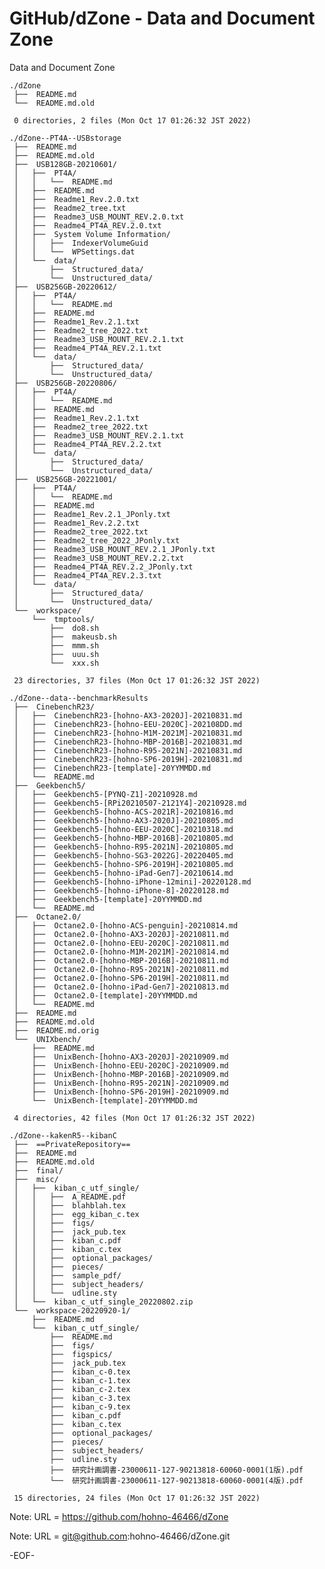 # GitHub/dZone - Data and Document Zone

Data and Document Zone

    ./dZone
     ├──  README.md
     └──  README.md.old
     
     0 directories, 2 files (Mon Oct 17 01:26:32 JST 2022)

    ./dZone--PT4A--USBstorage
     ├──  README.md
     ├──  README.md.old
     ├──  USB128GB-20210601/
     │   ├──  PT4A/
     │   │   └──  README.md
     │   ├──  README.md
     │   ├──  Readme1_Rev.2.0.txt
     │   ├──  Readme2_tree.txt
     │   ├──  Readme3_USB_MOUNT_REV.2.0.txt
     │   ├──  Readme4_PT4A_REV.2.0.txt
     │   ├──  System Volume Information/
     │   │   ├──  IndexerVolumeGuid
     │   │   └──  WPSettings.dat
     │   └──  data/
     │       ├──  Structured_data/
     │       └──  Unstructured_data/
     ├──  USB256GB-20220612/
     │   ├──  PT4A/
     │   │   └──  README.md
     │   ├──  README.md
     │   ├──  Readme1_Rev.2.1.txt
     │   ├──  Readme2_tree_2022.txt
     │   ├──  Readme3_USB_MOUNT_REV.2.1.txt
     │   ├──  Readme4_PT4A_REV.2.1.txt
     │   └──  data/
     │       ├──  Structured_data/
     │       └──  Unstructured_data/
     ├──  USB256GB-20220806/
     │   ├──  PT4A/
     │   │   └──  README.md
     │   ├──  README.md
     │   ├──  Readme1_Rev.2.1.txt
     │   ├──  Readme2_tree_2022.txt
     │   ├──  Readme3_USB_MOUNT_REV.2.1.txt
     │   ├──  Readme4_PT4A_REV.2.2.txt
     │   └──  data/
     │       ├──  Structured_data/
     │       └──  Unstructured_data/
     ├──  USB256GB-20221001/
     │   ├──  PT4A/
     │   │   └──  README.md
     │   ├──  README.md
     │   ├──  Readme1_Rev.2.1_JPonly.txt
     │   ├──  Readme1_Rev.2.2.txt
     │   ├──  Readme2_tree_2022.txt
     │   ├──  Readme2_tree_2022_JPonly.txt
     │   ├──  Readme3_USB_MOUNT_REV.2.1_JPonly.txt
     │   ├──  Readme3_USB_MOUNT_REV.2.2.txt
     │   ├──  Readme4_PT4A_REV.2.2_JPonly.txt
     │   ├──  Readme4_PT4A_REV.2.3.txt
     │   └──  data/
     │       ├──  Structured_data/
     │       └──  Unstructured_data/
     └──  workspace/
         └──  tmptools/
             ├──  do8.sh
             ├──  makeusb.sh
             ├──  mmm.sh
             ├──  uuu.sh
             └──  xxx.sh
     
     23 directories, 37 files (Mon Oct 17 01:26:32 JST 2022)

    ./dZone--data--benchmarkResults
     ├──  CinebenchR23/
     │   ├──  CinebenchR23-[hohno-AX3-2020J]-20210831.md
     │   ├──  CinebenchR23-[hohno-EEU-2020C]-202108DD.md
     │   ├──  CinebenchR23-[hohno-M1M-2021M]-20210831.md
     │   ├──  CinebenchR23-[hohno-MBP-2016B]-20210831.md
     │   ├──  CinebenchR23-[hohno-R95-2021N]-20210831.md
     │   ├──  CinebenchR23-[hohno-SP6-2019H]-20210831.md
     │   ├──  CinebenchR23-[template]-20YYMMDD.md
     │   └──  README.md
     ├──  Geekbench5/
     │   ├──  Geekbench5-[PYNQ-Z1]-20210928.md
     │   ├──  Geekbench5-[RPi20210507-2121Y4]-20210928.md
     │   ├──  Geekbench5-[hohno-ACS-2021R]-20210816.md
     │   ├──  Geekbench5-[hohno-AX3-2020J]-20210805.md
     │   ├──  Geekbench5-[hohno-EEU-2020C]-20210318.md
     │   ├──  Geekbench5-[hohno-MBP-2016B]-20210805.md
     │   ├──  Geekbench5-[hohno-R95-2021N]-20210805.md
     │   ├──  Geekbench5-[hohno-SG3-2022G]-20220405.md
     │   ├──  Geekbench5-[hohno-SP6-2019H]-20210805.md
     │   ├──  Geekbench5-[hohno-iPad-Gen7]-20210614.md
     │   ├──  Geekbench5-[hohno-iPhone-12mini]-20220128.md
     │   ├──  Geekbench5-[hohno-iPhone-8]-20220128.md
     │   ├──  Geekbench5-[template]-20YYMMDD.md
     │   └──  README.md
     ├──  Octane2.0/
     │   ├──  Octane2.0-[hohno-ACS-penguin]-20210814.md
     │   ├──  Octane2.0-[hohno-AX3-2020J]-20210811.md
     │   ├──  Octane2.0-[hohno-EEU-2020C]-20210811.md
     │   ├──  Octane2.0-[hohno-M1M-2021M]-20210814.md
     │   ├──  Octane2.0-[hohno-MBP-2016B]-20210811.md
     │   ├──  Octane2.0-[hohno-R95-2021N]-20210811.md
     │   ├──  Octane2.0-[hohno-SP6-2019H]-20210811.md
     │   ├──  Octane2.0-[hohno-iPad-Gen7]-20210813.md
     │   ├──  Octane2.0-[template]-20YYMMDD.md
     │   └──  README.md
     ├──  README.md
     ├──  README.md.old
     ├──  README.md.orig
     └──  UNIXbench/
         ├──  README.md
         ├──  UnixBench-[hohno-AX3-2020J]-20210909.md
         ├──  UnixBench-[hohno-EEU-2020C]-20210909.md
         ├──  UnixBench-[hohno-MBP-2016B]-20210909.md
         ├──  UnixBench-[hohno-R95-2021N]-20210909.md
         ├──  UnixBench-[hohno-SP6-2019H]-20210909.md
         └──  UnixBench-[template]-20YYMMDD.md
     
     4 directories, 42 files (Mon Oct 17 01:26:32 JST 2022)

    ./dZone--kakenR5--kibanC
     ├──  ==PrivateRepository==
     ├──  README.md
     ├──  README.md.old
     ├──  final/
     ├──  misc/
     │   ├──  kiban_c_utf_single/
     │   │   ├──  A_README.pdf
     │   │   ├──  blahblah.tex
     │   │   ├──  egg_kiban_c.tex
     │   │   ├──  figs/
     │   │   ├──  jack_pub.tex
     │   │   ├──  kiban_c.pdf
     │   │   ├──  kiban_c.tex
     │   │   ├──  optional_packages/
     │   │   ├──  pieces/
     │   │   ├──  sample_pdf/
     │   │   ├──  subject_headers/
     │   │   └──  udline.sty
     │   └──  kiban_c_utf_single_20220802.zip
     └──  workspace-20220920-1/
         ├──  README.md
         └──  kiban_c_utf_single/
             ├──  README.md
             ├──  figs/
             ├──  figspics/
             ├──  jack_pub.tex
             ├──  kiban_c-0.tex
             ├──  kiban_c-1.tex
             ├──  kiban_c-2.tex
             ├──  kiban_c-3.tex
             ├──  kiban_c-9.tex
             ├──  kiban_c.pdf
             ├──  kiban_c.tex
             ├──  optional_packages/
             ├──  pieces/
             ├──  subject_headers/
             ├──  udline.sty
             ├──  研究計画調書-23000611-127-90213818-60060-0001(1版).pdf
             └──  研究計画調書-23000611-127-90213818-60060-0001(4版).pdf
     
     15 directories, 24 files (Mon Oct 17 01:26:32 JST 2022)


Note: URL = https://github.com/hohno-46466/dZone

Note: URL = git@github.com:hohno-46466/dZone.git

-EOF-
